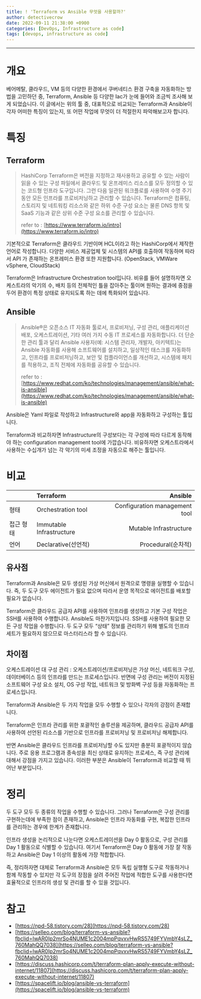```yaml
---
title: ! 'Terraform vs Ansible 무엇을 사용할까?'
author: detectivecrow
date: 2022-09-11 21:38:00 +0900
categories: [DevOps, Infrastructure as code]
tags: [devops, infrastructure as code]
---
```


---
# 개요

베어메탈, 클라우드, VM 등의 다양한 환경에서 쿠버네티스 환경 구축을 자동화하는 방법을 고민하던 중, Terraform, Ansible 등 다양한 Iac가 눈에 들어와 조금씩 조사해 보게 되었습니다.
이 글에서는 위의 툴 중, 대표적으로 비교되는 Terraform과 Ansible이 각자 어떠한 특징이 있는지, 또 어떤 작업에 무엇이 더 적절한지 파악해보고자 합니다.

# 특징

## Terraform

> HashiCorp Terraform은 버전을 지정하고 재사용하고 공유할 수 있는 사람이 읽을 수 있는 구성 파일에서 클라우드 및 온프레미스 리소스를 모두 정의할 수 있는 코드형 인프라 도구입니다. 그런 다음 일관된 워크플로를 사용하여 수명 주기 동안 모든 인프라를 프로비저닝하고 관리할 수 있습니다. Terraform은 컴퓨팅, 스토리지 및 네트워킹 리소스와 같은 하위 수준 구성 요소는 물론 DNS 항목 및 SaaS 기능과 같은 상위 수준 구성 요소를 관리할 수 있습니다.
> 
> 
> refer to : [https://www.terraform.io/intro](https://www.terraform.io/intro)
> 

기본적으로 Terraform은 클라우드 기반이며 HCL이라고 하는 HashiCorp에서 제작한 언어로 작성합니다. 다양한 서비스 제공업체 및 시스템의 API를 호출하여 작동하며 따라서 API 가 존재하는 온프레미스 환경 또한 지원합니다. (OpenStack, VMWare vSphere, CloudStack)

Terraform은 Infrastructure Orchestration tool입니다. 비유를 들어 설명하자면 오케스트라의 악기의 수, 배치 등의 전체적인 틀을 잡아주는 툴이며 원하는 결과에 중점을 두어 환경이 특정 상태로 유지되도록 하는 데에 특화되어 있습니다.

## Ansible

> Ansible®은 오픈소스 IT 자동화 툴로서, 프로비저닝, 구성 관리, 애플리케이션 배포, 오케스트레이션, 기타 여러 가지 수동 IT 프로세스를 자동화합니다. 더 단순한 관리 툴과 달리 Ansible 사용자(예: 시스템 관리자, 개발자, 아키텍트)는 Ansible 자동화를 사용해 소프트웨어를 설치하고, 일상적인 태스크를 자동화하고, 인프라를 프로비저닝하고, 보안 및 컴플라이언스를 개선하고, 시스템에 패치를 적용하고, 조직 전체에 자동화를 공유할 수 있습니다.
> 
> 
> refer to : [https://www.redhat.com/ko/technologies/management/ansible/what-is-ansible](https://www.redhat.com/ko/technologies/management/ansible/what-is-ansible)
> 

Ansible은 Yaml 파일로 작성하고 Infrastructure와 app을 자동화하고 구성하는 툴입니다.

Terraform과 비교하자면 Infrastructure의 구성보다는 각 구성에 따라 다르게 동작해야 하는 configuration management tool에 가깝습니다. 비유하자면 오케스트라에서 사용하는 수십개가 넘는 각 악기의 미세 조정을 자동으로 해주는 툴입니다.

# 비교

|         | Terraform                | Ansible                       |
|:--------|:-------------------------|------------------------------:|
| 형태     | Orchestration tool       | Configuration management tool |
| 접근 형태 | Immutable Infrastructure | Mutable Infrastructure        |
| 언어     | Declarative(선언적)        | Procedural(순차적)             |

## 유사점

Terraform과 Ansible은 모두 생성된 가상 머신에서 원격으로 명령을 실행할 수 있습니다.
즉, 두 도구 모두 에이전트가 필요 없으며 따라서 운영 목적으로 에이전트를 배포할 필요가 없습니다.

Terraform은 클라우드 공급자 API를 사용하여 인프라를 생성하고 기본 구성 작업은 SSH를 사용하여 수행합니다.
Ansible도 마찬가지입니다. SSH를 사용하여 필요한 모든 구성 작업을 수행합니다. 두 도구 모두 “상태” 정보를 관리하기 위해 별도의 인프라 세트가 필요하지 않으므로 마스터리스라 할 수 있습니다.

## 차이점

오케스트레이션 대 구성 관리
: 오케스트레이션/프로비저닝은 가상 머신, 네트워크 구성, 데이터베이스 등의 인프라를 만드는 프로세스입니다. 반면에 구성 관리는 버전이 지정된 소프트웨어 구성 요소 설치, OS 구성 작업, 네트워크 및 방화벽 구성 등을 자동화하는 프로세스입니다.

Terraform과 Ansible은 두 가지 작업을 모두 수행할 수 있으나 각자의 강점이 존재합니다.

Terraform은 인프라 관리를 위한 포괄적인 솔루션을 제공하며, 클라우드 공급자 API를 사용하여 선언된 리소스를 기반으로 인프라를 프로비저닝 및 프로비저닝 해제합니다.

반면 Ansible은 클라우드 인프라를 프로비저닝할 수도 있지만 충분히 포괄적이지 않습니다. 주로 응용 프로그램과 종속성을 최신 상태로 유지하는 프로세스, 즉 구성 관리에 대해서 강점을 가지고 있습니다. 이러한 부분은 Ansible이 Terraform과 비교할 때 뛰어난 부분입니다.

# 정리

두 도구 모두 두 종류의 작업을 수행할 수 있습니다. 그러나 Terraform은 구성 관리를 구현하는데에 부족한 점이 존재하고, Ansible은 인프라 자동화를 구현, 복잡한 인프라를 관리하는 경우에 한계가 존재합니다.

인프라 생성을 논리적으로 나눈다면 오케스트레이션을 Day 0 활동으로, 구성 관리를 Day 1 활동으로 식별할 수 있습니다.
여기서 Terraform은 Day 0 활동에 가장 잘 작동하고 Ansible은 Day 1 이상의 활동에 가장 적합합니다.

즉, 정리하자면 대체로 Terraform과 Ansible은 모두 독립 실행형 도구로 작동하거나 함께 작동할 수 있지만 각 도구의 장점을 살려 주어진 작업에 적합한 도구를 사용한다면 효율적으로 인프라의 생성 및 관리를 할 수 있을 것입니다.

# 참고

- [https://npd-58.tistory.com/28](https://npd-58.tistory.com/28)
- [https://selleo.com/blog/terraform-vs-ansible?fbclid=IwAR0Ip2mrSo4NUME1c2004mpPqvxvHwRS5749FYVmbY4sLZ_760MahQQ7038](https://selleo.com/blog/terraform-vs-ansible?fbclid=IwAR0Ip2mrSo4NUME1c2004mpPqvxvHwRS5749FYVmbY4sLZ_760MahQQ7038)
- [https://discuss.hashicorp.com/t/terraform-plan-apply-execute-without-internet/11807](https://discuss.hashicorp.com/t/terraform-plan-apply-execute-without-internet/11807)
- [https://spacelift.io/blog/ansible-vs-terraform](https://spacelift.io/blog/ansible-vs-terraform)